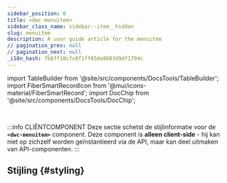 ```yaml
---
sidebar_position: 0
title: <dwc-menuitem>
sidebar_class_name: sidebar--item__hidden
slug: menuitem
description: A user guide article for the menuitem
// pagination_prev: null
// pagination_next: null
_i18n_hash: 7b6ff10cfc0f1ff85de8003d9df1794c
---
```

import TableBuilder from '@site/src/components/DocsTools/TableBuilder';
import FiberSmartRecordIcon from '@mui/icons-material/FiberSmartRecord';
import DocChip from '@site/src/components/DocsTools/DocChip';

<DocChip chip='shadow' />

<br />

:::info CLIËNTCOMPONENT
Deze sectie schetst de stijlinformatie voor de **`<dwc-menuitem>`** component. Deze component is **alleen client-side** - hij kan niet op zichzelf worden geïnstantieerd via de API, maar kan deel uitmaken van API-componenten.
:::

## Stijling {#styling}

<TableBuilder name="dwc-menuitem" clientComponent />
